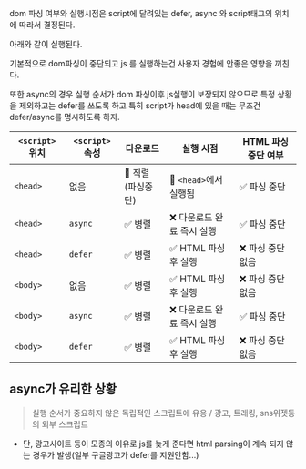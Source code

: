 
dom 파싱 여부와 실행시점은 script에 달려있는 defer, async 와 script태그의 위치에 따라서 결정된다.

아래와 같이 실행된다.

기본적으로 dom파싱이 중단되고 js 를 실행하는건 사용자 경험에 안좋은 영향을 끼친다.

또한 async의 경우 실행 순서가 dom 파싱이후 js실행이 보장되지 않으므로 특정 상황을 제외하고는
defer를 쓰도록 하고 특히 script가 head에 있을 때는 무조건 defer/async를 명시하도록 하자.

| `<script>` 위치 | `<script>` 속성 | 다운로드        | 실행 시점             | HTML 파싱 중단 여부 |
| ------------- | ------------- | ----------- | ----------------- | ------------- |
| `<head>`      | 없음            | 🚨 직렬(파싱중단) | 🚨 `<head>`에서 실행됨 | ✅ 파싱 중단       |
| `<head>`      | `async`       | ✅ 병렬        | ❌ 다운로드 완료 즉시 실행   | ✅ 파싱 중단       |
| `<head>`      | `defer`       | ✅ 병렬        | ✅ HTML 파싱 후 실행    | ❌ 파싱 중단 없음    |
| `<body>`      | 없음            | ✅ 병렬        | ✅ HTML 파싱 후 실행    | ❌ 파싱 중단 없음    |
| `<body>`      | `async`       | ✅ 병렬        | ❌ 다운로드 완료 즉시 실행   | ✅ 파싱 중단       |
| `<body>`      | `defer`       | ✅ 병렬        | ✅ HTML 파싱 후 실행    | ❌ 파싱 중단 없음    |


## async가 유리한 상황
> 실행 순서가 중요하지 않은 독립적인 스크립트에 유용 / 광고, 트래킹, sns위젯등의 외부 스크립트

* 단, 광고사이트 등이 모종의 이유로 js를 늦게 준다면 html parsing이 계속 되지 않는 경우가 발생(일부 구글광고가 defer를 지원안함...)